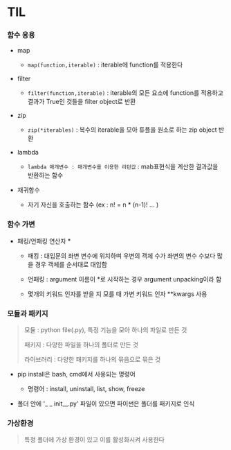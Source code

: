 # TIL

### 함수 응용

- map
  
  - `map(function,iterable)` : iterable에 function를 적용한다

- filter
  
  - `filter(function,iterable)` : iterable의 모든 요소에 function를 적용하고 결과가 True인 것들을 filter object로 반환

- zip
  
  - `zip(*iterables)` : 복수의 iterable을 모아 튜플을 원소로 하는 zip object 반환

- lambda
  
  - `lambda 매개변수 : 매개변수를 이용한 리턴값` : mab표현식을 계산한 결과값을 반환하는 함수

- 재귀함수
  
  - 자기 자신을 호출하는 함수 (ex : n! = n * (n-1)! ... )

### 함수 가변

- 패킹/언패킹 연산자 *
  
  - 패킹 : 대입문의 좌변 변수에 위치하며 우변의 객체 수가 좌변의 변수 수보다 많을 경우 객체를 순서대로 대입함
  
  - 언패킹 : argument 이름이 *로 시작하는 경우 argument unpacking이라 함
  
  - 몇개의 키워드 인자를 받을 지 모를 때 가변 키워드 인자 **kwargs 사용

### 모듈과 패키지

> 모듈 : python file(.py), 특정 기능을 모아 하나의 파일로 만든 것
> 
> 패키지 : 다양한 파일을 하나의 폴더로 만든 것
> 
> 라이브러리 : 다양한 패키지를 하나의 묶음으로 묶은 것

- pip install은 bash, cmd에서 사용되는 명령어
  
  - 명령어 : install, uninstall, list, show, freeze

- 폴더 안에 '_ _ init__.py' 파일이 있으면 파이썬은 폴더를 패키지로 인식

### 가상환경

> 특정 폴더에 가상 환경이 있고 이를 활성화시켜 사용한다
> 
> 
